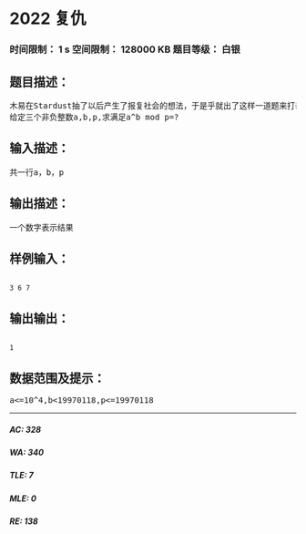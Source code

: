 # 2022 复仇   
### 时间限制： 1 s     空间限制： 128000 KB     题目等级： 白银  
## 题目描述：  

<pre>
木易在Stardust抽了以后产生了报复社会的想法，于是乎就出了这样一道题来打击大家
给定三个非负整数a,b,p,求满足a^b mod p=?
</pre>
  
  
## 输入描述：  

<pre>
共一行a，b，p
</pre>
  
  
## 输出描述：  

<pre>
一个数字表示结果
</pre>
  
  
## 样例输入：  

<pre><code>
3 6 7
</code></pre>
  
  
## 输出输出：  

<pre><code>
1
</code></pre>
  
  
## 数据范围及提示：  

<pre>
a<=10^4,b<19970118,p<=19970118
</pre>
  
  
***  

##### AC: 328  
##### WA: 340  
##### TLE: 7  
##### MLE: 0  
##### RE: 138  
